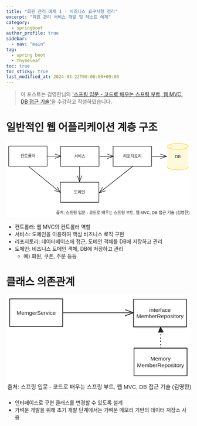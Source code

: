 ```yaml
---
title: "회원 관리 예제 1 - 비즈니스 요구사항 정리"
excerpt: "회원 관리 서비스 개발 및 테스트 예제"
category: 
  - springboot
author_profile: true
sidebar:
  - nav: "main" 
tag:
  - spring boot
  - thymeleaf
toc: true
toc_sticky: true
last_modified_at: 2024-03-22T00:00:00+09:00
---
```


> 이 포스트는 김영한님의 ['스프링 입문 - 코드로 배우는 스프링 부트, 웹 MVC, DB 접근 기술'](https://www.inflearn.com/course/%EC%8A%A4%ED%94%84%EB%A7%81-%EC%9E%85%EB%AC%B8-%EC%8A%A4%ED%94%84%EB%A7%81%EB%B6%80%ED%8A%B8/dashboard)을 수강하고 작성하였습니다.  

# 일반적인 웹 어플리케이션 계층 구조
<svg version="1.1" xmlns="http://www.w3.org/2000/svg" viewBox="0 0 729.5244448751397 303.5878809224305" width="729.5244448751397" height="303.5878809224305">
  <!-- svg-source:excalidraw -->
  
  <defs>
    <style class="style-fonts">
      @font-face {
        font-family: "Virgil";
        src: url("https://excalidraw.com/Virgil.woff2");
      }
      @font-face {
        font-family: "Cascadia";
        src: url("https://excalidraw.com/Cascadia.woff2");
      }
      @font-face {
        font-family: "Assistant";
        src: url("https://excalidraw.com/Assistant-Regular.woff2");
      }
    </style>
    
  </defs>
  <rect x="0" y="0" width="729.5244448751397" height="303.5878809224305" fill="#ffffff"></rect><g stroke-linecap="round" transform="translate(10 20.87542036839568) rotate(0 75.98331674657287 39.668400582715435)"><path d="M0 0 C33.59 0, 67.17 0, 151.97 0 M0 0 C31.69 0, 63.39 0, 151.97 0 M151.97 0 C151.97 17.16, 151.97 34.33, 151.97 79.34 M151.97 0 C151.97 17.93, 151.97 35.87, 151.97 79.34 M151.97 79.34 C98.72 79.34, 45.47 79.34, 0 79.34 M151.97 79.34 C110.3 79.34, 68.64 79.34, 0 79.34 M0 79.34 C0 62.24, 0 45.15, 0 0 M0 79.34 C0 58.71, 0 38.08, 0 0" stroke="#1e1e1e" stroke-width="2" fill="none"></path></g><g transform="translate(58.30332407079163 51.343820951111184) rotate(0 27.67999267578125 9.200000000000045)"><text x="27.67999267578125" y="0" font-family="Helvetica, Segoe UI Emoji" font-size="16px" fill="#1e1e1e" text-anchor="middle" style="white-space: pre;" direction="ltr" dominant-baseline="text-before-edge">컨트롤러</text></g><g stroke-linecap="round" transform="translate(214.8991058444269 21.746745722643027) rotate(0 75.98331674657287 39.668400582715435)"><path d="M0 0 C59.69 0, 119.38 0, 151.97 0 M0 0 C50.83 0, 101.66 0, 151.97 0 M151.97 0 C151.97 20.49, 151.97 40.99, 151.97 79.34 M151.97 0 C151.97 28.02, 151.97 56.03, 151.97 79.34 M151.97 79.34 C99.93 79.34, 47.88 79.34, 0 79.34 M151.97 79.34 C109.7 79.34, 67.44 79.34, 0 79.34 M0 79.34 C0 54.57, 0 29.79, 0 0 M0 79.34 C0 48, 0 16.67, 0 0" stroke="#1e1e1e" stroke-width="2" fill="none"></path></g><g transform="translate(270.12242808416386 52.21514630535853) rotate(0 20.759994506835938 9.200000000000045)"><text x="20.759994506835938" y="0" font-family="Helvetica, Segoe UI Emoji" font-size="16px" fill="#1e1e1e" text-anchor="middle" style="white-space: pre;" direction="ltr" dominant-baseline="text-before-edge">서비스</text></g><g stroke-linecap="round" transform="translate(422.38647721485614 21.20447038717066) rotate(0 75.98331674657288 39.668400582715435)"><path d="M0 0 C39.03 0, 78.07 0, 151.97 0 M0 0 C39.43 0, 78.86 0, 151.97 0 M151.97 0 C151.97 26.86, 151.97 53.72, 151.97 79.34 M151.97 0 C151.97 15.94, 151.97 31.88, 151.97 79.34 M151.97 79.34 C103.64 79.34, 55.31 79.34, 0 79.34 M151.97 79.34 C101.33 79.34, 50.69 79.34, 0 79.34 M0 79.34 C0 48.36, 0 17.38, 0 0 M0 79.34 C0 47.72, 0 16.11, 0 0" stroke="#1e1e1e" stroke-width="2" fill="none"></path></g><g transform="translate(463.76980311670246 51.67287096988616) rotate(0 34.59999084472656 9.200000000000045)"><text x="34.59999084472656" y="0" font-family="Helvetica, Segoe UI Emoji" font-size="16px" fill="#1e1e1e" text-anchor="middle" style="white-space: pre;" direction="ltr" dominant-baseline="text-before-edge">리포지토리</text></g><g stroke-linecap="round" transform="translate(214.13525090879318 163.56049232505484) rotate(0 75.98331674657287 39.668400582715435)"><path d="M0 0 C50.77 0, 101.54 0, 151.97 0 M0 0 C50.43 0, 100.85 0, 151.97 0 M151.97 0 C151.97 27.28, 151.97 54.57, 151.97 79.34 M151.97 0 C151.97 22.07, 151.97 44.15, 151.97 79.34 M151.97 79.34 C100.3 79.34, 48.64 79.34, 0 79.34 M151.97 79.34 C116.4 79.34, 80.84 79.34, 0 79.34 M0 79.34 C0 59.24, 0 39.14, 0 0 M0 79.34 C0 53.77, 0 28.2, 0 0" stroke="#1e1e1e" stroke-width="2" fill="none"></path></g><g transform="translate(269.3585731485301 194.02889290777034) rotate(0 20.759994506835938 9.200000000000045)"><text x="20.759994506835938" y="0" font-family="Helvetica, Segoe UI Emoji" font-size="16px" fill="#1e1e1e" text-anchor="middle" style="white-space: pre;" direction="ltr" dominant-baseline="text-before-edge">도메인</text></g><g stroke-linecap="round" transform="translate(636.6654400300881 90.66518134761736) rotate(0 41.288205391590736 12.109209034928313)"><path d="M82.58 12.11 C82.58 12.81, 82.36 13.52, 81.95 14.21 C81.53 14.9, 80.9 15.59, 80.09 16.25 C79.27 16.91, 78.24 17.56, 77.04 18.16 C75.85 18.77, 74.45 19.36, 72.92 19.89 C71.38 20.43, 69.66 20.93, 67.83 21.39 C66 21.84, 64 22.25, 61.93 22.6 C59.86 22.95, 57.66 23.25, 55.41 23.49 C53.16 23.73, 50.81 23.91, 48.46 24.03 C46.1 24.16, 43.68 24.22, 41.29 24.22 C38.9 24.22, 36.47 24.16, 34.12 24.03 C31.77 23.91, 29.41 23.73, 27.17 23.49 C24.92 23.25, 22.71 22.95, 20.64 22.6 C18.57 22.25, 16.58 21.84, 14.75 21.39 C12.92 20.93, 11.2 20.43, 9.66 19.89 C8.12 19.36, 6.73 18.77, 5.53 18.16 C4.34 17.56, 3.31 16.91, 2.49 16.25 C1.67 15.59, 1.04 14.9, 0.63 14.21 C0.21 13.52, 0 12.81, 0 12.11 C0 11.41, 0.21 10.7, 0.63 10.01 C1.04 9.32, 1.67 8.63, 2.49 7.97 C3.31 7.31, 4.34 6.66, 5.53 6.05 C6.73 5.45, 8.12 4.86, 9.66 4.33 C11.2 3.79, 12.92 3.28, 14.75 2.83 C16.58 2.38, 18.57 1.97, 20.64 1.62 C22.71 1.27, 24.92 0.97, 27.17 0.73 C29.41 0.49, 31.77 0.31, 34.12 0.18 C36.47 0.06, 38.9 0, 41.29 0 C43.68 0, 46.1 0.06, 48.46 0.18 C50.81 0.31, 53.16 0.49, 55.41 0.73 C57.66 0.97, 59.86 1.27, 61.93 1.62 C64 1.97, 66 2.38, 67.83 2.83 C69.66 3.28, 71.38 3.79, 72.92 4.33 C74.45 4.86, 75.85 5.45, 77.04 6.05 C78.24 6.66, 79.27 7.31, 80.09 7.97 C80.9 8.63, 81.53 9.32, 81.95 10.01 C82.36 10.7, 82.47 11.76, 82.58 12.11 C82.68 12.46, 82.68 11.76, 82.58 12.11" stroke="none" stroke-width="0" fill="#fff9db"></path><path d="M82.58 12.11 C82.58 12.81, 82.36 13.52, 81.95 14.21 C81.53 14.9, 80.9 15.59, 80.09 16.25 C79.27 16.91, 78.24 17.56, 77.04 18.16 C75.85 18.77, 74.45 19.36, 72.92 19.89 C71.38 20.43, 69.66 20.93, 67.83 21.39 C66 21.84, 64 22.25, 61.93 22.6 C59.86 22.95, 57.66 23.25, 55.41 23.49 C53.16 23.73, 50.81 23.91, 48.46 24.03 C46.1 24.16, 43.68 24.22, 41.29 24.22 C38.9 24.22, 36.47 24.16, 34.12 24.03 C31.77 23.91, 29.41 23.73, 27.17 23.49 C24.92 23.25, 22.71 22.95, 20.64 22.6 C18.57 22.25, 16.58 21.84, 14.75 21.39 C12.92 20.93, 11.2 20.43, 9.66 19.89 C8.12 19.36, 6.73 18.77, 5.53 18.16 C4.34 17.56, 3.31 16.91, 2.49 16.25 C1.67 15.59, 1.04 14.9, 0.63 14.21 C0.21 13.52, 0 12.81, 0 12.11 C0 11.41, 0.21 10.7, 0.63 10.01 C1.04 9.32, 1.67 8.63, 2.49 7.97 C3.31 7.31, 4.34 6.66, 5.53 6.05 C6.73 5.45, 8.12 4.86, 9.66 4.33 C11.2 3.79, 12.92 3.28, 14.75 2.83 C16.58 2.38, 18.57 1.97, 20.64 1.62 C22.71 1.27, 24.92 0.97, 27.17 0.73 C29.41 0.49, 31.77 0.31, 34.12 0.18 C36.47 0.06, 38.9 0, 41.29 0 C43.68 0, 46.1 0.06, 48.46 0.18 C50.81 0.31, 53.16 0.49, 55.41 0.73 C57.66 0.97, 59.86 1.27, 61.93 1.62 C64 1.97, 66 2.38, 67.83 2.83 C69.66 3.28, 71.38 3.79, 72.92 4.33 C74.45 4.86, 75.85 5.45, 77.04 6.05 C78.24 6.66, 79.27 7.31, 80.09 7.97 C80.9 8.63, 81.53 9.32, 81.95 10.01 C82.36 10.7, 82.47 11.76, 82.58 12.11 C82.68 12.46, 82.68 11.76, 82.58 12.11" stroke="#ffd43b" stroke-width="2" fill="none"></path></g><g stroke-linecap="round" transform="translate(636.7063074363248 22.408653251337455) rotate(0 41.350717619502774 40.15673964708333)"><path d="M0 0 L82.7 0 L82.7 80.31 L0 80.31" stroke="none" stroke-width="0" fill="#fff9db"></path><path d="M0 0 C20.71 0, 41.42 0, 82.7 0 M0 0 C18.09 0, 36.18 0, 82.7 0 M82.7 0 C82.7 16.3, 82.7 32.61, 82.7 80.31 M82.7 0 C82.7 31.01, 82.7 62.02, 82.7 80.31 M82.7 80.31 C61.79 80.31, 40.89 80.31, 0 80.31 M82.7 80.31 C63.18 80.31, 43.65 80.31, 0 80.31 M0 80.31 C0 58.98, 0 37.65, 0 0 M0 80.31 C0 56.16, 0 32.01, 0 0" stroke="transparent" stroke-width="2" fill="none"></path></g><g transform="translate(666.9437438058276 53.36539289842085) rotate(0 11.11328125 9.200000000000045)"><text x="11.11328125" y="0" font-family="Helvetica, Segoe UI Emoji" font-size="16px" fill="#1e1e1e" text-anchor="middle" style="white-space: pre;" direction="ltr" dominant-baseline="text-before-edge">DB</text></g><g stroke-linecap="round" transform="translate(636.9480340919582 10) rotate(0 41.288205391590736 12.109209034928313)"><path d="M82.58 12.11 C82.58 12.81, 82.36 13.52, 81.95 14.21 C81.53 14.9, 80.9 15.59, 80.09 16.25 C79.27 16.91, 78.24 17.56, 77.04 18.16 C75.85 18.77, 74.45 19.36, 72.92 19.89 C71.38 20.43, 69.66 20.93, 67.83 21.39 C66 21.84, 64 22.25, 61.93 22.6 C59.86 22.95, 57.66 23.25, 55.41 23.49 C53.16 23.73, 50.81 23.91, 48.46 24.03 C46.1 24.16, 43.68 24.22, 41.29 24.22 C38.9 24.22, 36.47 24.16, 34.12 24.03 C31.77 23.91, 29.41 23.73, 27.17 23.49 C24.92 23.25, 22.71 22.95, 20.64 22.6 C18.57 22.25, 16.58 21.84, 14.75 21.39 C12.92 20.93, 11.2 20.43, 9.66 19.89 C8.12 19.36, 6.73 18.77, 5.53 18.16 C4.34 17.56, 3.31 16.91, 2.49 16.25 C1.67 15.59, 1.04 14.9, 0.63 14.21 C0.21 13.52, 0 12.81, 0 12.11 C0 11.41, 0.21 10.7, 0.63 10.01 C1.04 9.32, 1.67 8.63, 2.49 7.97 C3.31 7.31, 4.34 6.66, 5.53 6.05 C6.73 5.45, 8.12 4.86, 9.66 4.33 C11.2 3.79, 12.92 3.28, 14.75 2.83 C16.58 2.38, 18.57 1.97, 20.64 1.62 C22.71 1.27, 24.92 0.97, 27.17 0.73 C29.41 0.49, 31.77 0.31, 34.12 0.18 C36.47 0.06, 38.9 0, 41.29 0 C43.68 0, 46.1 0.06, 48.46 0.18 C50.81 0.31, 53.16 0.49, 55.41 0.73 C57.66 0.97, 59.86 1.27, 61.93 1.62 C64 1.97, 66 2.38, 67.83 2.83 C69.66 3.28, 71.38 3.79, 72.92 4.33 C74.45 4.86, 75.85 5.45, 77.04 6.05 C78.24 6.66, 79.27 7.31, 80.09 7.97 C80.9 8.63, 81.53 9.32, 81.95 10.01 C82.36 10.7, 82.47 11.76, 82.58 12.11 C82.68 12.46, 82.68 11.76, 82.58 12.11" stroke="none" stroke-width="0" fill="#fff9db"></path><path d="M82.58 12.11 C82.58 12.81, 82.36 13.52, 81.95 14.21 C81.53 14.9, 80.9 15.59, 80.09 16.25 C79.27 16.91, 78.24 17.56, 77.04 18.16 C75.85 18.77, 74.45 19.36, 72.92 19.89 C71.38 20.43, 69.66 20.93, 67.83 21.39 C66 21.84, 64 22.25, 61.93 22.6 C59.86 22.95, 57.66 23.25, 55.41 23.49 C53.16 23.73, 50.81 23.91, 48.46 24.03 C46.1 24.16, 43.68 24.22, 41.29 24.22 C38.9 24.22, 36.47 24.16, 34.12 24.03 C31.77 23.91, 29.41 23.73, 27.17 23.49 C24.92 23.25, 22.71 22.95, 20.64 22.6 C18.57 22.25, 16.58 21.84, 14.75 21.39 C12.92 20.93, 11.2 20.43, 9.66 19.89 C8.12 19.36, 6.73 18.77, 5.53 18.16 C4.34 17.56, 3.31 16.91, 2.49 16.25 C1.67 15.59, 1.04 14.9, 0.63 14.21 C0.21 13.52, 0 12.81, 0 12.11 C0 11.41, 0.21 10.7, 0.63 10.01 C1.04 9.32, 1.67 8.63, 2.49 7.97 C3.31 7.31, 4.34 6.66, 5.53 6.05 C6.73 5.45, 8.12 4.86, 9.66 4.33 C11.2 3.79, 12.92 3.28, 14.75 2.83 C16.58 2.38, 18.57 1.97, 20.64 1.62 C22.71 1.27, 24.92 0.97, 27.17 0.73 C29.41 0.49, 31.77 0.31, 34.12 0.18 C36.47 0.06, 38.9 0, 41.29 0 C43.68 0, 46.1 0.06, 48.46 0.18 C50.81 0.31, 53.16 0.49, 55.41 0.73 C57.66 0.97, 59.86 1.27, 61.93 1.62 C64 1.97, 66 2.38, 67.83 2.83 C69.66 3.28, 71.38 3.79, 72.92 4.33 C74.45 4.86, 75.85 5.45, 77.04 6.05 C78.24 6.66, 79.27 7.31, 80.09 7.97 C80.9 8.63, 81.53 9.32, 81.95 10.01 C82.36 10.7, 82.47 11.76, 82.58 12.11 C82.68 12.46, 82.68 11.76, 82.58 12.11" stroke="#ffd43b" stroke-width="2" fill="none"></path></g><g stroke-linecap="round"><g transform="translate(161.87293086790663 60.5849028842938) rotate(0 27.33925080121719 0)"><path d="M0 0 C20.57 0, 41.13 0, 54.68 0 M0 0 C12.3 0, 24.6 0, 54.68 0" stroke="#1e1e1e" stroke-width="2" fill="none"></path></g><g transform="translate(161.87293086790663 60.5849028842938) rotate(0 27.33925080121719 0)"><path d="M31.19 8.55 C40.02 5.33, 48.86 2.12, 54.68 0 M31.19 8.55 C36.47 6.63, 41.76 4.7, 54.68 0" stroke="#1e1e1e" stroke-width="2" fill="none"></path></g><g transform="translate(161.87293086790663 60.5849028842938) rotate(0 27.33925080121719 0)"><path d="M31.19 -8.55 C40.02 -5.33, 48.86 -2.12, 54.68 0 M31.19 -8.55 C36.47 -6.63, 41.76 -4.7, 54.68 0" stroke="#1e1e1e" stroke-width="2" fill="none"></path></g></g><mask></mask><g stroke-linecap="round"><g transform="translate(369.92652415438266 61.17002749377821) rotate(0 26.90458680560062 0)"><path d="M0 0 C20.2 0, 40.4 0, 53.81 0 M0 0 C13.32 0, 26.64 0, 53.81 0" stroke="#1e1e1e" stroke-width="2" fill="none"></path></g><g transform="translate(369.92652415438266 61.17002749377821) rotate(0 26.90458680560062 0)"><path d="M30.32 8.55 C39.13 5.34, 47.95 2.13, 53.81 0 M30.32 8.55 C36.13 6.43, 41.95 4.32, 53.81 0" stroke="#1e1e1e" stroke-width="2" fill="none"></path></g><g transform="translate(369.92652415438266 61.17002749377821) rotate(0 26.90458680560062 0)"><path d="M30.32 -8.55 C39.13 -5.34, 47.95 -2.13, 53.81 0 M30.32 -8.55 C36.13 -6.43, 41.95 -4.32, 53.81 0" stroke="#1e1e1e" stroke-width="2" fill="none"></path></g></g><mask></mask><g stroke-linecap="round"><g transform="translate(289.98599321782154 102.08354688807412) rotate(0 0 29.83052102649333)"><path d="M0 0 C0 16.48, 0 32.97, 0 59.66 M0 0 C0 14.32, 0 28.64, 0 59.66" stroke="#1e1e1e" stroke-width="2" fill="none"></path></g><g transform="translate(289.98599321782154 102.08354688807412) rotate(0 0 29.83052102649333)"><path d="M-8.55 36.17 C-6.19 42.66, -3.83 49.15, 0 59.66 M-8.55 36.17 C-6.5 41.81, -4.45 47.44, 0 59.66" stroke="#1e1e1e" stroke-width="2" fill="none"></path></g><g transform="translate(289.98599321782154 102.08354688807412) rotate(0 0 29.83052102649333)"><path d="M8.55 36.17 C6.19 42.66, 3.83 49.15, 0 59.66 M8.55 36.17 C6.5 41.81, 4.45 47.44, 0 59.66" stroke="#1e1e1e" stroke-width="2" fill="none"></path></g></g><mask></mask><g stroke-linecap="round"><g transform="translate(90.09207282255929 102.39623569341279) rotate(0 62.32970244835191 50.8946957944388)"><path d="M0 0 C47.28 38.6, 94.55 77.21, 124.66 101.79 M0 0 C30.21 24.67, 60.43 49.34, 124.66 101.79" stroke="#1e1e1e" stroke-width="2" fill="none"></path></g><g transform="translate(90.09207282255929 102.39623569341279) rotate(0 62.32970244835191 50.8946957944388)"><path d="M101.05 93.55 C110.01 96.68, 118.96 99.8, 124.66 101.79 M101.05 93.55 C106.78 95.55, 112.5 97.55, 124.66 101.79" stroke="#1e1e1e" stroke-width="2" fill="none"></path></g><g transform="translate(90.09207282255929 102.39623569341279) rotate(0 62.32970244835191 50.8946957944388)"><path d="M111.87 80.31 C116.72 88.45, 121.57 96.6, 124.66 101.79 M111.87 80.31 C114.97 85.51, 118.07 90.72, 124.66 101.79" stroke="#1e1e1e" stroke-width="2" fill="none"></path></g></g><mask></mask><g stroke-linecap="round"><g transform="translate(499.1192703262658 101.54127155260176) rotate(0 -65.73959661702042 52.050147839022316)"><path d="M0 0 C-37.31 29.54, -74.62 59.08, -131.48 104.1 M0 0 C-36.19 28.65, -72.37 57.3, -131.48 104.1" stroke="#1e1e1e" stroke-width="2" fill="none"></path></g><g transform="translate(499.1192703262658 101.54127155260176) rotate(0 -65.73959661702042 52.050147839022316)"><path d="M-118.37 82.81 C-122.09 88.85, -125.81 94.89, -131.48 104.1 M-118.37 82.81 C-121.98 88.67, -125.59 94.53, -131.48 104.1" stroke="#1e1e1e" stroke-width="2" fill="none"></path></g><g transform="translate(499.1192703262658 101.54127155260176) rotate(0 -65.73959661702042 52.050147839022316)"><path d="M-107.75 96.22 C-114.49 98.46, -121.22 100.69, -131.48 104.1 M-107.75 96.22 C-114.28 98.39, -120.81 100.56, -131.48 104.1" stroke="#1e1e1e" stroke-width="2" fill="none"></path></g></g><mask></mask><g stroke-linecap="round"><g transform="translate(577.3124555066081 61.160802293765755) rotate(0 28.11195368791266 0)"><path d="M0 0 C21.96 0, 43.92 0, 56.22 0 M0 0 C20.11 0, 40.22 0, 56.22 0" stroke="#1e1e1e" stroke-width="2" fill="none"></path></g><g transform="translate(577.3124555066081 61.160802293765755) rotate(0 28.11195368791266 0)"><path d="M32.73 8.55 C41.91 5.21, 51.08 1.87, 56.22 0 M32.73 8.55 C41.13 5.49, 49.53 2.43, 56.22 0" stroke="#1e1e1e" stroke-width="2" fill="none"></path></g><g transform="translate(577.3124555066081 61.160802293765755) rotate(0 28.11195368791266 0)"><path d="M32.73 -8.55 C41.91 -5.21, 51.08 -1.87, 56.22 0 M32.73 -8.55 C41.13 -5.49, 49.53 -2.43, 56.22 0" stroke="#1e1e1e" stroke-width="2" fill="none"></path></g></g><mask></mask><g transform="translate(208.58786010742162 275.1878809224304) rotate(0 252.36526489257812 9.200000000000045)"><text x="252.36526489257812" y="0" font-family="Helvetica, Segoe UI Emoji" font-size="16px" fill="#1e1e1e" text-anchor="middle" style="white-space: pre;" direction="ltr" dominant-baseline="text-before-edge">출처: 스프링 입문 - 코드로 배우는 스프링 부트, 웹 MVC, DB 접근 기술 (김영한)</text></g></svg>

- 컨트롤러: 웹 MVC의 컨트롤러 역할
- 서비스: 도메인을 이용하여 핵심 비즈니스 로직 구현
- 리포지토리: 데이터베이스에 접근, 도메인 객체를 DB에 저장하고 관리
- 도메인: 비즈니스 도메인 객체, DB에 저장하고 관리
  - 예) 회원, 쿠폰, 주문 등등

# 클래스 의존관계
<svg version="1.1" xmlns="http://www.w3.org/2000/svg" viewBox="0 0 529.1898166089417 281.26593898499027" width="529.1898166089417" height="281.26593898499027">
  <!-- svg-source:excalidraw -->
  
  <defs>
    <style class="style-fonts">
      @font-face {
        font-family: "Virgil";
        src: url("https://excalidraw.com/Virgil.woff2");
      }
      @font-face {
        font-family: "Cascadia";
        src: url("https://excalidraw.com/Cascadia.woff2");
      }
      @font-face {
        font-family: "Assistant";
        src: url("https://excalidraw.com/Assistant-Regular.woff2");
      }
    </style>
    
  </defs>
  <rect x="0" y="0" width="529.1898166089417" height="281.26593898499027" fill="#ffffff"></rect><g stroke-linecap="round" transform="translate(10 10) rotate(0 75.98331674657287 39.668400582715435)"><path d="M0 0 C47.82 0, 95.65 0, 151.97 0 M0 0 C54.62 0, 109.25 0, 151.97 0 M151.97 0 C151.97 30.3, 151.97 60.61, 151.97 79.34 M151.97 0 C151.97 16.18, 151.97 32.36, 151.97 79.34 M151.97 79.34 C109.94 79.34, 67.92 79.34, 0 79.34 M151.97 79.34 C121.57 79.34, 91.16 79.34, 0 79.34 M0 79.34 C0 52.14, 0 24.95, 0 0 M0 79.34 C0 62.96, 0 46.59, 0 0" stroke="#1e1e1e" stroke-width="2" fill="none"></path></g><g transform="translate(29.967691746572882 40.4684005827155) rotate(0 56.015625 9.200000000000045)"><text x="56.015625" y="0" font-family="Helvetica, Segoe UI Emoji" font-size="16px" fill="#1e1e1e" text-anchor="middle" style="white-space: pre;" direction="ltr" dominant-baseline="text-before-edge">MemgerService</text></g><g stroke-linecap="round" transform="translate(364.81372063739644 10.923408687580377) rotate(0 75.98331674657288 39.668400582715435)"><path d="M0 0 C40.23 0, 80.46 0, 151.97 0 M0 0 C48.55 0, 97.1 0, 151.97 0 M151.97 0 C151.97 22.43, 151.97 44.86, 151.97 79.34 M151.97 0 C151.97 28.57, 151.97 57.14, 151.97 79.34 M151.97 79.34 C93.73 79.34, 35.49 79.34, 0 79.34 M151.97 79.34 C117.29 79.34, 82.62 79.34, 0 79.34 M0 79.34 C0 53.29, 0 27.23, 0 0 M0 79.34 C0 53.15, 0 26.97, 0 0" stroke="#1e1e1e" stroke-width="2" fill="none"></path></g><g transform="translate(373.2189123839693 32.191809270295835) rotate(0 67.578125 18.399999999999977)"><text x="67.578125" y="0" font-family="Helvetica, Segoe UI Emoji" font-size="16px" fill="#1e1e1e" text-anchor="middle" style="white-space: pre;" direction="ltr" dominant-baseline="text-before-edge">interface</text><text x="67.578125" y="18.4" font-family="Helvetica, Segoe UI Emoji" font-size="16px" fill="#1e1e1e" text-anchor="middle" style="white-space: pre;" direction="ltr" dominant-baseline="text-before-edge">MemberRepository</text></g><g stroke-linecap="round" transform="translate(366.350022790797 151.21299834685715) rotate(0 75.98331674657288 39.668400582715435)"><path d="M0 0 C52.49 0, 104.97 0, 151.97 0 M0 0 C30.99 0, 61.98 0, 151.97 0 M151.97 0 C151.97 21.61, 151.97 43.23, 151.97 79.34 M151.97 0 C151.97 31.59, 151.97 63.19, 151.97 79.34 M151.97 79.34 C106.16 79.34, 60.36 79.34, 0 79.34 M151.97 79.34 C118.73 79.34, 85.5 79.34, 0 79.34 M0 79.34 C0 62.09, 0 44.84, 0 0 M0 79.34 C0 49.19, 0 19.04, 0 0" stroke="#1e1e1e" stroke-width="2" fill="none"></path></g><g transform="translate(374.7552145373699 172.4813989295726) rotate(0 67.578125 18.399999999999977)"><text x="67.578125" y="0" font-family="Helvetica, Segoe UI Emoji" font-size="16px" fill="#1e1e1e" text-anchor="middle" style="white-space: pre;" direction="ltr" dominant-baseline="text-before-edge">Memory</text><text x="67.578125" y="18.4" font-family="Helvetica, Segoe UI Emoji" font-size="16px" fill="#1e1e1e" text-anchor="middle" style="white-space: pre;" direction="ltr" dominant-baseline="text-before-edge">MemberRepository</text></g><g stroke-linecap="round"><g transform="translate(162.96663349314574 49.709482515898344) rotate(0 100.94594220671985 0)"><path d="M0 0 C68.35 0, 136.7 0, 201.89 0 M0 0 C67.54 0, 135.07 0, 201.89 0" stroke="#1e1e1e" stroke-width="2" fill="none"></path></g><g transform="translate(162.96663349314574 49.709482515898344) rotate(0 100.94594220671985 0)"><path d="M178.4 8.55 C186.35 5.66, 194.31 2.76, 201.89 0 M178.4 8.55 C186.26 5.69, 194.12 2.83, 201.89 0" stroke="#1e1e1e" stroke-width="2" fill="none"></path></g><g transform="translate(162.96663349314574 49.709482515898344) rotate(0 100.94594220671985 0)"><path d="M178.4 -8.55 C186.35 -5.66, 194.31 -2.76, 201.89 0 M178.4 -8.55 C186.26 -5.69, 194.12 -2.83, 201.89 0" stroke="#1e1e1e" stroke-width="2" fill="none"></path></g></g><mask></mask><g transform="translate(14.459286823785419 252.86593898499018) rotate(0 252.36526489257812 9.200000000000045)"><text x="252.36526489257812" y="0" font-family="Helvetica, Segoe UI Emoji" font-size="16px" fill="#1e1e1e" text-anchor="middle" style="white-space: pre;" direction="ltr" dominant-baseline="text-before-edge">출처: 스프링 입문 - 코드로 배우는 스프링 부트, 웹 MVC, DB 접근 기술 (김영한)</text></g><g stroke-linecap="round"><g transform="translate(442.694594518008 151.5461266137811) rotate(0 0 -30.06161950769001)"><path d="M0 0 C-1.47 -20.99, 2 -44.64, 0 -60.12" stroke="#1e1e1e" stroke-width="2.5" fill="none" stroke-dasharray="1.5 8"></path></g><g transform="translate(442.694594518008 151.5461266137811) rotate(0 0 -30.06161950769001)"><path d="M-1.33 -60.25 L5.31 -45.95 L-5.79 -46.94 L1.11 -59" stroke="none" stroke-width="0" fill="#1e1e1e" fill-rule="evenodd"></path><path d="M0 -60.12 C0.89 -54.52, 6 -50.96, 6.85 -46.78 M6.85 -46.78 C4.66 -45.72, 1.28 -46.9, -5.82 -46.3 M-5.82 -46.3 C-3.82 -50.94, -3.76 -52.31, 0 -60.12 M0 -60.12 C0 -60.12, 0 -60.12, 0 -60.12" stroke="#1e1e1e" stroke-width="2.5" fill="none"></path></g></g><mask></mask></svg>

- 인터페이스로 구현 클래스를 변경할 수 있도록 설계
- 가벼운 개발을 위해 초기 개발 단계에서는 가벼운 메모리 기반의 데이터 저장소 사용
